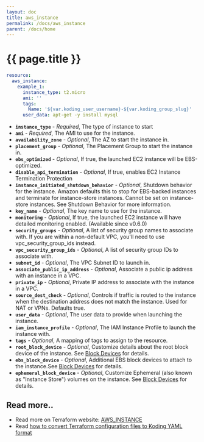 ```yaml
---
layout: doc
title: aws_instance
permalink: /docs/aws_instance
parent: /docs/home
---
```


# {{ page.title }}

```yaml
resource:
  aws_instance:
    example_1:
      instance_type: t2.micro
      ami: ''
      tags:
        Name: '${var.koding_user_username}-${var.koding_group_slug}'
      user_data: apt-get -y install mysql
```

* **`instance_type`** \- _Required_, The type of instance to start
* **`ami`** \- _Required_, The AMI to use for the instance.
* **`availability_zone`** \- _Optional_, The AZ to start the instance in.
* **`placement_group`** \- _Optional_, The Placement Group to start the instance in.
* **`ebs_optimized`** \- _Optional_, If true, the launched EC2 instance will be EBS-optimized.
* **`disable_api_termination`** \- _Optional_, If true, enables EC2 Instance Termination Protection
* **`instance_initiated_shutdown_behavior`** \- _Optional_, Shutdown behavior for the instance. Amazon defaults this to stop for EBS-backed instances and terminate for instance-store instances. Cannot be set on instance-store instances. See Shutdown Behavior for more information.
* **`key_name`** \- _Optional_, The key name to use for the instance.
* **`monitoring`** \- _Optional_, If true, the launched EC2 instance will have detailed monitoring enabled. (Available since v0.6.0)
* **`security_groups`** \- _Optional_, A list of security group names to associate with. If you are within a non-default VPC, you'll need to use vpc_security_group_ids instead.
* **`vpc_security_group_ids`** \- _Optional_, A list of security group IDs to associate with.
* **`subnet_id`** \- _Optional_, The VPC Subnet ID to launch in.
* **`associate_public_ip_address`** \- _Optional_, Associate a public ip address with an instance in a VPC.
* **`private_ip`** \- _Optional_, Private IP address to associate with the instance in a VPC.
* **`source_dest_check`** \- _Optional_, Controls if traffic is routed to the instance when the destination address does not match the instance. Used for NAT or VPNs. Defaults true.
* **`user_data`** \- _Optional_, The user data to provide when launching the instance.
* **`iam_instance_profile`** \- _Optional_, The IAM Instance Profile to launch the instance with.
* **`tags`** \- _Optional_, A mapping of tags to assign to the resource.
* **`root_block_device`** \- _Optional_, Customize details about the root block device of the instance. See [Block Devices][1] for details.
* **`ebs_block_device`** \- _Optional_, Additional EBS block devices to attach to the instance.See [Block Devices][1] for details.
* **`ephemeral_block_device`** \- _Optional_, Customize Ephemeral (also known as "Instance Store") volumes on the instance. See [Block Devices][1] for details.

[1]: https://www.terraform.io/docs/providers/aws/r/instance.html#block-devices


## Read more..  

* Read more on Terraform website: [AWS_INSTANCE](https://www.terraform.io/docs/providers/aws/r/instance.html)
* Read [how to convert Terraform configuration files to Koding YAML format](//www.koding.com/docs/terraform-to-koding)
